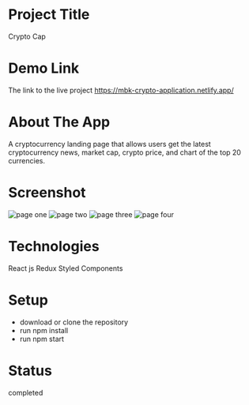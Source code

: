 # Project Title

Crypto Cap

# Demo Link

The link to the live project https://mbk-crypto-application.netlify.app/

# About The App

A cryptocurrency landing page that allows  users get the latest cryptocurrency news, market cap,  crypto price,  and chart of the top 20 currencies.

# Screenshot
![page one](https://user-images.githubusercontent.com/63726675/169648344-942bbcfc-4f77-4630-8833-77717bf1fcd5.png)
![page two](https://user-images.githubusercontent.com/63726675/169648348-7d622947-9d36-4536-982c-b3a7fdd8d3a5.png)
![page three](https://user-images.githubusercontent.com/63726675/169648351-408b3ee4-b6cb-42b5-a247-1e0f06255eb6.png)
![page four](https://user-images.githubusercontent.com/63726675/169648354-5a9ae236-bc38-4e8a-a649-124759aec504.png)

# Technologies

React js
Redux
Styled Components


# Setup

* download or clone the repository
* run npm install
* run npm start

# Status

completed
